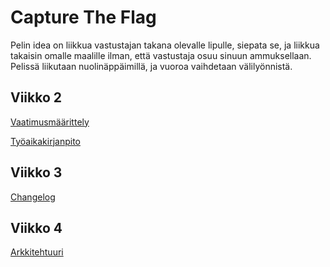 # Capture The Flag

Pelin idea on liikkua vastustajan takana olevalle lipulle, siepata se, ja liikkua takaisin omalle maalille ilman, että vastustaja osuu sinuun ammuksellaan. Pelissä liikutaan nuolinäppäimillä, ja vuoroa vaihdetaan välilyönnistä.

## Viikko 2
[Vaatimusmäärittely](https://github.com/Robomarti/harjoitustyo/blob/master/dokumentaatio/vaatimusmaarittely.md)

[Työaikakirjanpito](https://github.com/Robomarti/harjoitustyo/blob/master/dokumentaatio/tyoaikakirjanpito.md)

## Viikko 3
[Changelog](https://github.com/Robomarti/harjoitustyo/blob/master/dokumentaatio/changelog.md)

## Viikko 4
[Arkkitehtuuri](https://github.com/Robomarti/harjoitustyo/blob/master/dokumentaatio/arkkitehtuuri.md)